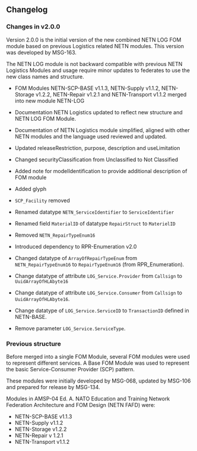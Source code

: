 ## Changelog

### Changes in v2.0.0

Version 2.0.0 is the initial version of the new combined NETN LOG FOM module based on previous Logistics related NETN modules. This version was developed by MSG-163.

The NETN LOG module is not backward compatible with previous NETN Logistics Modules and usage require minor updates to federates to use the new class names and structure.

* FOM Modules NETN-SCP-BASE v1.1.3, NETN-Supply v1.1.2, NETN-Storage v1.2.2, NETN-Repair v1.2.1 and NETN-Transport v1.1.2 merged into new module NETN-LOG
* Documentation NETN Logistics updated to reflect new structure and NETN LOG FOM Module.
* Documentation of NETN Logistics module simplified, aligned with other NETN modules and the language used reviewed and updated.

* Updated releaseRestriction, purpose, description and useLimitation
* Changed securityClassification from Unclassified to Not Classified
* Added note for modelIdentification to provide additional description of FOM module
* Added glyph

* `SCP_Facility` removed

* Renamed datatype `NETN_ServiceIdentifier` to `ServiceIdentifier`
* Renamed field `MaterialID` of datatype `RepairStruct` to `MaterielID`

* Removed `NETN_RepairTypeEnum16`
* Introduced dependency to RPR-Enumeration v2.0
* Changed datatype of `ArrayOfRepairTypeEnum` from `NETN_RepairTypeEnum16` to `RepairTypeEnum16` (from RPR_Enumeration). 
* Change datatype of attribute `LOG_Service.Provider` from `Callsign` to `UuidArrayOfHLAbyte16`
* Change datatype of attribute `LOG_Service.Consumer` from `Callsign` to `UuidArrayOfHLAbyte16`.

* Change datatype of `LOG_Service.ServiceID` to `TransactionID` defined in NETN-BASE.
* Remove parameter `LOG_Service.ServiceType`.

### Previous structure

Before merged into a single FOM Module, several FOM modules were used to represent different services. A Base FOM Module was used to represent the basic Service-Consumer Provider (SCP) pattern. 

These modules were initially developed by MSG-068, updated by MSG-106 and prepared for release by MSG-134.

Modules in AMSP-04 Ed. A. NATO Education and Training Network Federation Architecture and FOM Design (NETN FAFD) were:
* NETN-SCP-BASE v1.1.3
* NETN-Supply v1.1.2
* NETN-Storage v1.2.2
* NETN-Repair v 1.2.1
* NETN-Transport v1.1.2

